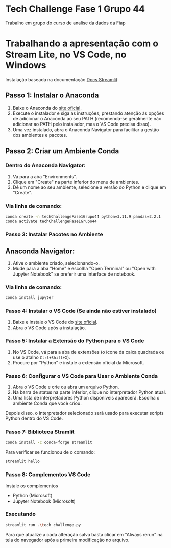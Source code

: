 # Tech Challenge Fase 1 Grupo 44
Trabalho em grupo do curso de analise da dados da Fiap

# Trabalhando a apresentação com o Stream Lite, no VS Code, no Windows

Instalação baseada na documentação [Docs Streamlit](https://docs.streamlit.io/get-started/installation/anaconda-distribution)

## Passo 1: Instalar o Anaconda

1. Baixe o Anaconda do [site oficial](https://www.anaconda.com/products/individual).
2. Execute o instalador e siga as instruções, prestando atenção às opções de adicionar o Anaconda ao seu PATH (recomenda-se geralmente não adicionar ao PATH pelo instalador, mas o VS Code precisa disso).
3. Uma vez instalado, abra o Anaconda Navigator para facilitar a gestão dos ambientes e pacotes.

## Passo 2: Criar um Ambiente Conda

### Dentro do Anaconda Navigator:

1. Vá para a aba "Environments".
2. Clique em "Create" na parte inferior do menu de ambientes.
3. Dê um nome ao seu ambiente, selecione a versão do Python e clique em "Create".

### Via linha de comando:

```bash
conda create -n techChallengeFase1Grupo44 python=3.11.9 pandas=2.2.1
conda activate techChallengeFase1Grupo44
```

### Passo 3: Instalar Pacotes no Ambiente

## Anaconda Navigator:

1. Ative o ambiente criado, selecionando-o.
2. Mude para a aba "Home" e escolha "Open Terminal" ou "Open with Jupyter Notebook" se preferir uma interface de notebook.

### Via linha de comando:

```bash
conda install jupyter
```

### Passo 4: Instalar o VS Code (Se ainda não estiver instalado)

1. Baixe e instale o VS Code do [site oficial](https://code.visualstudio.com/).
2. Abra o VS Code após a instalação.

### Passo 5: Instalar a Extensão do Python para o VS Code

1. No VS Code, vá para a aba de extensões (o ícone da caixa quadrada ou use o atalho `Ctrl+Shift+X`).
2. Procure por "Python" e instale a extensão oficial da Microsoft.

### Passo 6: Configurar o VS Code para Usar o Ambiente Conda

1. Abra o VS Code e crie ou abra um arquivo Python.
2. Na barra de status na parte inferior, clique no interpretador Python atual.
3. Uma lista de interpretadores Python disponíveis aparecerá. Escolha o ambiente Conda que você criou.

Depois disso, o interpretador selecionado será usado para executar scripts Python dentro do VS Code.

### Passo 7: Biblioteca Stramlit

```bash
conda install -c conda-forge streamlit
```

Para verificar se funcionou de o comando:

```bash
streamlit hello
```
### Passo 8: Complementos VS Code

Instale os complementos

- Python (Microsoft)
- Jupyter Notebook (Microsoft)

### Executando

```bash
streamlit run .\tech_challenge.py
```

Para que atualize a cada alteração salva basta clicar em "Always rerun" na tela do navegador após a primeira modificação no arquivo. 